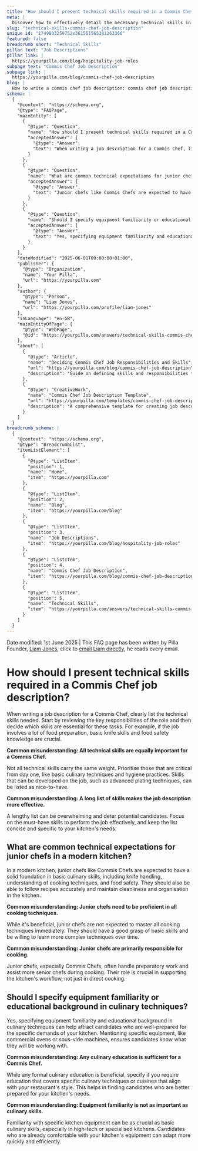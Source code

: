 ```yaml
---
title: "How should I present technical skills required in a Commis Chef job description?"
meta: |
  Discover how to effectively detail the necessary technical skills in a Commis Chef job description, prioritising essential culinary and hygiene skills.
slug: "technical-skills-commis-chef-job-description"
unique id: "1749803259752x361561565381263360"
featured: false
breadcrumb short: "Technical Skills"
pillar text: "Job Descriptions"
pillar link: |
  https://yourpilla.com/blog/hospitality-job-roles
subpage text: "Commis Chef Job Description"
subpage link: |
  https://yourpilla.com/blog/commis-chef-job-description
blog: |
  How to write a commis chef job description: commis chef job description template included.
schema: |
  {
    "@context": "https://schema.org",
    "@type": "FAQPage",
    "mainEntity": [
      {
        "@type": "Question",
        "name": "How should I present technical skills required in a Commis Chef job description?",
        "acceptedAnswer": {
          "@type": "Answer",
          "text": "When writing a job description for a Commis Chef, list technical skills such as basic knife skills and food safety knowledge based on key responsibilities. Prioritise essential skills and keep the skills list concise and specific to your kitchen's needs."
        }
      },
      {
        "@type": "Question",
        "name": "What are common technical expectations for junior chefs in a modern kitchen?",
        "acceptedAnswer": {
          "@type": "Answer",
          "text": "Junior chefs like Commis Chefs are expected to have foundational culinary skills, including knife handling, understanding of cooking techniques, and food safety. They should follow recipes accurately and maintain cleanliness and organisation in the kitchen."
        }
      },
      {
        "@type": "Question",
        "name": "Should I specify equipment familiarity or educational background in culinary techniques when hiring a Commis Chef?",
        "acceptedAnswer": {
          "@type": "Answer",
          "text": "Yes, specifying equipment familiarity and educational background in culinary techniques in a Commis Chef job description can attract well-prepared candidates for your kitchen's specific needs. It's beneficial to mention equipment such as commercial ovens or sous-vide machines that candidates will use."
        }
      }
    ],
    "dateModified": "2025-06-01T09:00:00+01:00",
    "publisher": {
      "@type": "Organization",
      "name": "Your Pilla",
      "url": "https://yourpilla.com"
    },
    "author": {
      "@type": "Person",
      "name": "Liam Jones",
      "url": "https://yourpilla.com/profile/liam-jones"
    },
    "inLanguage": "en-GB",
    "mainEntityOfPage": {
      "@type": "WebPage",
      "@id": "https://yourpilla.com/answers/technical-skills-commis-chef-job-description"
    },
    "about": [
      {
        "@type": "Article",
        "name": "Deciding Commis Chef Job Responsibilities and Skills",
        "url": "https://yourpilla.com/blog/commis-chef-job-description",
        "description": "Guide on defining skills and responsibilities for a Commis Chef position."
      },
      {
        "@type": "CreativeWork",
        "name": "Commis Chef Job Description Template",
        "url": "https://yourpilla.com/templates/commis-chef-job-description",
        "description": "A comprehensive template for creating job descriptions for Commis Chef roles in the hospitality industry."
      }
    ]
  }
breadcrumb_schema: |
  {
    "@context": "https://schema.org",
    "@type": "BreadcrumbList",
    "itemListElement": [
      {
        "@type": "ListItem",
        "position": 1,
        "name": "Home",
        "item": "https://yourpilla.com"
      },
      {
        "@type": "ListItem",
        "position": 2,
        "name": "Blog",
        "item": "https://yourpilla.com/blog"
      },
      {
        "@type": "ListItem",
        "position": 3,
        "name": "Job Descriptions",
        "item": "https://yourpilla.com/blog/hospitality-job-roles"
      },
      {
        "@type": "ListItem",
        "position": 4,
        "name": "Commis Chef Job Description",
        "item": "https://yourpilla.com/blog/commis-chef-job-description"
      },
      {
        "@type": "ListItem",
        "position": 5,
        "name": "Technical Skills",
        "item": "https://yourpilla.com/answers/technical-skills-commis-chef-job-description"
      }
    ]
  }
---
```


Date modified: 1st June 2025 | This FAQ page has been written by Pilla Founder, [Liam Jones](https://yourpilla.com/profile/liam-jones), click to [email Liam directly](https://mailto:liam@yourpilla.com), he reads every email.

# How should I present technical skills required in a Commis Chef job description?

When writing a job description for a Commis Chef, clearly list the technical skills needed. Start by reviewing the key responsibilities of the role and then decide which skills are essential for these tasks. For example, if the job involves a lot of food preparation, basic knife skills and food safety knowledge are crucial.

**Common misunderstanding: All technical skills are equally important for a Commis Chef.**

Not all technical skills carry the same weight. Prioritise those that are critical from day one, like basic culinary techniques and hygiene practices. Skills that can be developed on the job, such as advanced plating techniques, can be listed as nice-to-have.

**Common misunderstanding: A long list of skills makes the job description more effective.**

A lengthy list can be overwhelming and deter potential candidates. Focus on the must-have skills to perform the job effectively, and keep the list concise and specific to your kitchen's needs.

## What are common technical expectations for junior chefs in a modern kitchen?

In a modern kitchen, junior chefs like Commis Chefs are expected to have a solid foundation in basic culinary skills, including knife handling, understanding of cooking techniques, and food safety. They should also be able to follow recipes accurately and maintain cleanliness and organisation in the kitchen.

**Common misunderstanding: Junior chefs need to be proficient in all cooking techniques.**

While it's beneficial, junior chefs are not expected to master all cooking techniques immediately. They should have a good grasp of basic skills and be willing to learn more complex techniques over time.

**Common misunderstanding: Junior chefs are primarily responsible for cooking.**

Junior chefs, especially Commis Chefs, often handle preparatory work and assist more senior chefs during cooking. Their role is crucial in supporting the kitchen's workflow, not just in direct cooking.

## Should I specify equipment familiarity or educational background in culinary techniques?

Yes, specifying equipment familiarity and educational background in culinary techniques can help attract candidates who are well-prepared for the specific demands of your kitchen. Mentioning specific equipment, like commercial ovens or sous-vide machines, ensures candidates know what they will be working with.

**Common misunderstanding: Any culinary education is sufficient for a Commis Chef.**

While any formal culinary education is beneficial, specify if you require education that covers specific culinary techniques or cuisines that align with your restaurant's style. This helps in finding candidates who are better prepared for your kitchen's needs.

**Common misunderstanding: Equipment familiarity is not as important as culinary skills.**

Familiarity with specific kitchen equipment can be as crucial as basic culinary skills, especially in high-tech or specialised kitchens. Candidates who are already comfortable with your kitchen's equipment can adapt more quickly and efficiently.